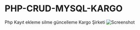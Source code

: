 # PHP-CRUD-MYSQL-KARGO
Php Kayıt ekleme silme güncelleme Kargo Şirketi
![Screenshot](../KargoWebSite/docs/screenshot.png)
